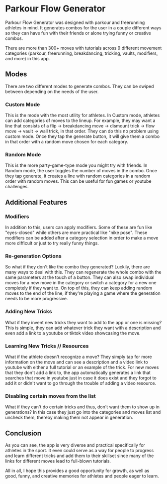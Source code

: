 # Parkour Flow Generator

Parkour Flow Generator was designed with parkour and freerunning athletes in mind. It generates combos for the user in a couple different ways so they can have fun with their friends or alone trying funny or creative combos. 

There are more than 300+ moves with tutorials across 9 different movement categories (parkour, freerunning, breakdancing, tricking, vaults, modifiers, and more) in this app.

## Modes

There are two different modes to generate combos. They can be swiped between depending on the needs of the user.

### Custom Mode
This is the mode with the most utility for athletes. In Custom mode, athletes can add categories of moves to the lineup. For example, they may want a line that consists of a flip -> breakdancing move -> dismount trick -> flow move -> vault -> wall trick, in that order. They can do this no problem using custom mode. Once they tap the generate button, it will give them a combo in that order with a random move chosen for each category. 

### Random Mode
This is the more party-game-type mode you might try with friends. In Random mode, the user toggles the number of moves in the combo. Once they tap generate, it creates a line with random categories in a random order with random moves. This can be useful for fun games or youtube challenges.

## Additional Features
### Modifiers
In addition to this, users can apply modifiers. Some of these are fun like "eyes-closed" while others are more practical like "nike pose". These modifiers can be added after a category selection in order to make a move more difficult or just to try really funny things.

### Re-generation Options
So what if they don't like the combo they generated? Luckily, there are many ways to deal with this. They can regenerate the whole combo with the same parameters at the touch of a button. They can also swap individual moves for a new move in the category or switch a category for a new one completely if they want to. On top of this, they can keep adding random moves to the end of the line, if they're playing a game where the generation needs to be more progressive. 

### Adding New Tricks
What if they invent new tricks they want to add to the app or one is missing? This is simple, they can add whatever trick they want with a description and even add a link to a youtube or tiktok video showcasing the move. 

### Learning New Tricks // Resources
What if the athlete doesn't recognize a move? They simply tap for more information on the move and can see a description and a video link to youtube with either a full tutorial or an example of the trick. For new moves that they don't add a link to, the app automatically generates a link that searches that move in youtube just in case it does exist and they forgot to add it or didn't want to go through the trouble of adding a video resource. 

### Disabling certain moves from the list
What if they can't do certain tricks and thus, don't want them to show up in generations? In this case they just go into the categories and moves list and uncheck them, thereby making them not appear in generation.

## Conclusion
As you can see, the app is very diverse and practical specifically for athletes in the sport. It even could serve as a way for people to progress and learn different tricks and add them to their skillset since many of the links for different moves lead to full-blown tutorials. 

All in all, I hope this provides a good opportunity for growth, as well as good, funny, and creative memories for athletes and people eager to learn. 
